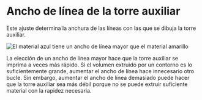 Ancho de línea de la torre auxiliar
====
Este ajuste determina la anchura de las líneas con las que se dibuja la torre auxiliar.

<!--screenshot {
"image_path": "prime_tower_line_width.png",
"models": [
    {"script": "cube.scad"},
    {
        "script": "cube.scad",
        "object_settings": {"extruder_nr": 1},
        "transformation": ["translateX(40)"]
    }
],
"camera_position": [475, -419, 131],
"camera_lookat": [475, -465, 20],
"settings": {
    "prime_tower_enable": true,
    "[1]prime_tower_line_width": 0.8
},
"colour_scheme": "material_colour",
"colours": 64
}-->
![El material azul tiene un ancho de línea mayor que el material amarillo](../images/prime_tower_line_width.png)

La elección de un ancho de línea mayor hace que la torre auxiliar se imprima a veces más rápido. Si el volumen extruido por un contorno es lo suficientemente grande, aumentar el ancho de línea hace innecesario otro bucle. Sin embargo, aumentar el ancho de línea demasiado puede hacer que la torre auxiliar sea más débil porque no se puede extruir suficiente material con la rapidez necesaria.